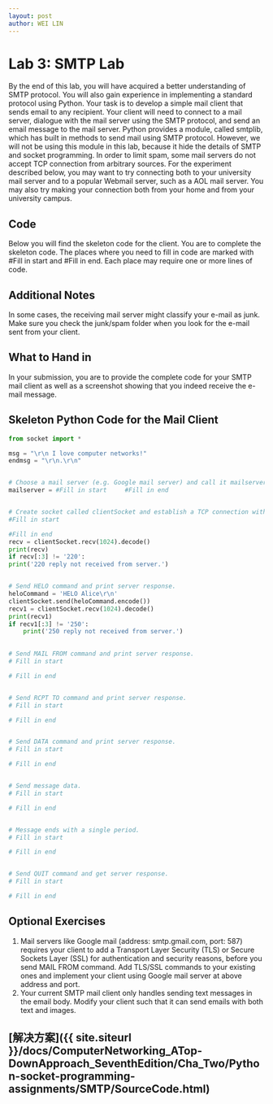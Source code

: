 ```yaml
---
layout: post
author: WEI LIN
---
```


# Lab 3: SMTP Lab
By the end of this lab, you will have acquired a better understanding of SMTP protocol. You will also
gain experience in implementing a standard protocol using Python.
Your task is to develop a simple mail client that sends email to any recipient. Your client will need to
connect to a mail server, dialogue with the mail server using the SMTP protocol, and send an email
message to the mail server. Python provides a module, called smtplib, which has built in methods to send
mail using SMTP protocol. However, we will not be using this module in this lab, because it hide the
details of SMTP and socket programming.
In order to limit spam, some mail servers do not accept TCP connection from arbitrary sources. For the
experiment described below, you may want to try connecting both to your university mail server and to a
popular Webmail server, such as a AOL mail server. You may also try making your connection both from
your home and from your university campus.

## Code
Below you will find the skeleton code for the client. You are to complete the skeleton code. The places
where you need to fill in code are marked with #Fill in start and #Fill in end. Each place may
require one or more lines of code.

## Additional Notes
In some cases, the receiving mail server might classify your e-mail as junk. Make sure you check the
junk/spam folder when you look for the e-mail sent from your client.

## What to Hand in
In your submission, you are to provide the complete code for your SMTP mail client as well as a
screenshot showing that you indeed receive the e-mail message.

## Skeleton Python Code for the Mail Client
```python
from socket import *

msg = "\r\n I love computer networks!"
endmsg = "\r\n.\r\n"


# Choose a mail server (e.g. Google mail server) and call it mailserver
mailserver = #Fill in start     #Fill in end


# Create socket called clientSocket and establish a TCP connection with mailserver
#Fill in start

#Fill in end
recv = clientSocket.recv(1024).decode()
print(recv)
if recv[:3] != '220':
print('220 reply not received from server.')


# Send HELO command and print server response.
heloCommand = 'HELO Alice\r\n'
clientSocket.send(heloCommand.encode())
recv1 = clientSocket.recv(1024).decode()
print(recv1)
if recv1[:3] != '250':
    print('250 reply not received from server.')
 

# Send MAIL FROM command and print server response.
# Fill in start

# Fill in end


# Send RCPT TO command and print server response.
# Fill in start

# Fill in end


# Send DATA command and print server response.
# Fill in start

# Fill in end


# Send message data.
# Fill in start

# Fill in end


# Message ends with a single period.
# Fill in start

# Fill in end


# Send QUIT command and get server response.
# Fill in start

# Fill in end
```

## Optional Exercises
1. Mail servers like Google mail (address: smtp.gmail.com, port: 587) requires your client to add a
Transport Layer Security (TLS) or Secure Sockets Layer (SSL) for authentication and security
reasons, before you send MAIL FROM command. Add TLS/SSL commands to your existing ones
and implement your client using Google mail server at above address and port.
2. Your current SMTP mail client only handles sending text messages in the email body. Modify your
client such that it can send emails with both text and images. 

## [解决方案]({{ site.siteurl }}/docs/ComputerNetworking_ATop-DownApproach_SeventhEdition/Cha_Two/Python-socket-programming-assignments/SMTP/SourceCode.html)